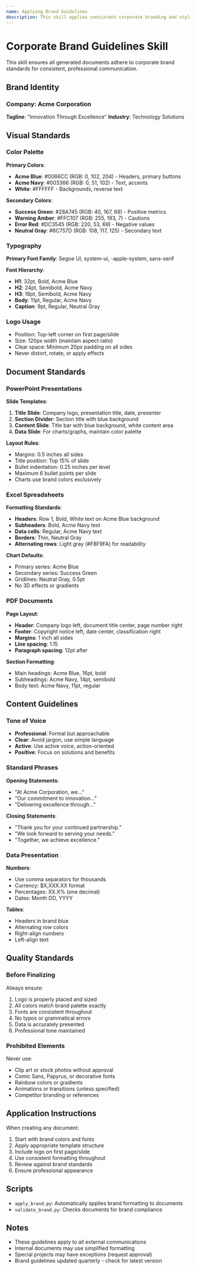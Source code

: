 ```yaml
---
name: Applying Brand Guidelines
description: This skill applies consistent corporate branding and styling to all generated documents including colors, fonts, layouts, and messaging
---
```


# Corporate Brand Guidelines Skill

This skill ensures all generated documents adhere to corporate brand standards for consistent, professional communication.

## Brand Identity

### Company: Acme Corporation
**Tagline**: "Innovation Through Excellence"
**Industry**: Technology Solutions

## Visual Standards

### Color Palette

**Primary Colors**:
- **Acme Blue**: #0066CC (RGB: 0, 102, 204) - Headers, primary buttons
- **Acme Navy**: #003366 (RGB: 0, 51, 102) - Text, accents
- **White**: #FFFFFF - Backgrounds, reverse text

**Secondary Colors**:
- **Success Green**: #28A745 (RGB: 40, 167, 69) - Positive metrics
- **Warning Amber**: #FFC107 (RGB: 255, 193, 7) - Cautions
- **Error Red**: #DC3545 (RGB: 220, 53, 69) - Negative values
- **Neutral Gray**: #6C757D (RGB: 108, 117, 125) - Secondary text

### Typography

**Primary Font Family**: Segoe UI, system-ui, -apple-system, sans-serif

**Font Hierarchy**:
- **H1**: 32pt, Bold, Acme Blue
- **H2**: 24pt, Semibold, Acme Navy
- **H3**: 18pt, Semibold, Acme Navy
- **Body**: 11pt, Regular, Acme Navy
- **Caption**: 9pt, Regular, Neutral Gray

### Logo Usage

- Position: Top-left corner on first page/slide
- Size: 120px width (maintain aspect ratio)
- Clear space: Minimum 20px padding on all sides
- Never distort, rotate, or apply effects

## Document Standards

### PowerPoint Presentations

**Slide Templates**:
1. **Title Slide**: Company logo, presentation title, date, presenter
2. **Section Divider**: Section title with blue background
3. **Content Slide**: Title bar with blue background, white content area
4. **Data Slide**: For charts/graphs, maintain color palette

**Layout Rules**:
- Margins: 0.5 inches all sides
- Title position: Top 15% of slide
- Bullet indentation: 0.25 inches per level
- Maximum 6 bullet points per slide
- Charts use brand colors exclusively

### Excel Spreadsheets

**Formatting Standards**:
- **Headers**: Row 1, Bold, White text on Acme Blue background
- **Subheaders**: Bold, Acme Navy text
- **Data cells**: Regular, Acme Navy text
- **Borders**: Thin, Neutral Gray
- **Alternating rows**: Light gray (#F8F9FA) for readability

**Chart Defaults**:
- Primary series: Acme Blue
- Secondary series: Success Green
- Gridlines: Neutral Gray, 0.5pt
- No 3D effects or gradients

### PDF Documents

**Page Layout**:
- **Header**: Company logo left, document title center, page number right
- **Footer**: Copyright notice left, date center, classification right
- **Margins**: 1 inch all sides
- **Line spacing**: 1.15
- **Paragraph spacing**: 12pt after

**Section Formatting**:
- Main headings: Acme Blue, 16pt, bold
- Subheadings: Acme Navy, 14pt, semibold
- Body text: Acme Navy, 11pt, regular

## Content Guidelines

### Tone of Voice

- **Professional**: Formal but approachable
- **Clear**: Avoid jargon, use simple language
- **Active**: Use active voice, action-oriented
- **Positive**: Focus on solutions and benefits

### Standard Phrases

**Opening Statements**:
- "At Acme Corporation, we..."
- "Our commitment to innovation..."
- "Delivering excellence through..."

**Closing Statements**:
- "Thank you for your continued partnership."
- "We look forward to serving your needs."
- "Together, we achieve excellence."

### Data Presentation

**Numbers**:
- Use comma separators for thousands
- Currency: $X,XXX.XX format
- Percentages: XX.X% (one decimal)
- Dates: Month DD, YYYY

**Tables**:
- Headers in brand blue
- Alternating row colors
- Right-align numbers
- Left-align text

## Quality Standards

### Before Finalizing

Always ensure:
1. Logo is properly placed and sized
2. All colors match brand palette exactly
3. Fonts are consistent throughout
4. No typos or grammatical errors
5. Data is accurately presented
6. Professional tone maintained

### Prohibited Elements

Never use:
- Clip art or stock photos without approval
- Comic Sans, Papyrus, or decorative fonts
- Rainbow colors or gradients
- Animations or transitions (unless specified)
- Competitor branding or references

## Application Instructions

When creating any document:
1. Start with brand colors and fonts
2. Apply appropriate template structure
3. Include logo on first page/slide
4. Use consistent formatting throughout
5. Review against brand standards
6. Ensure professional appearance

## Scripts

- `apply_brand.py`: Automatically applies brand formatting to documents
- `validate_brand.py`: Checks documents for brand compliance

## Notes

- These guidelines apply to all external communications
- Internal documents may use simplified formatting
- Special projects may have exceptions (request approval)
- Brand guidelines updated quarterly - check for latest version